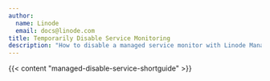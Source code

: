 ```yaml
---
author:
  name: Linode
  email: docs@linode.com
title: Temporarily Disable Service Monitoring
description: "How to disable a managed service monitor with Linode Managed."
---
```


{{< content "managed-disable-service-shortguide" >}}